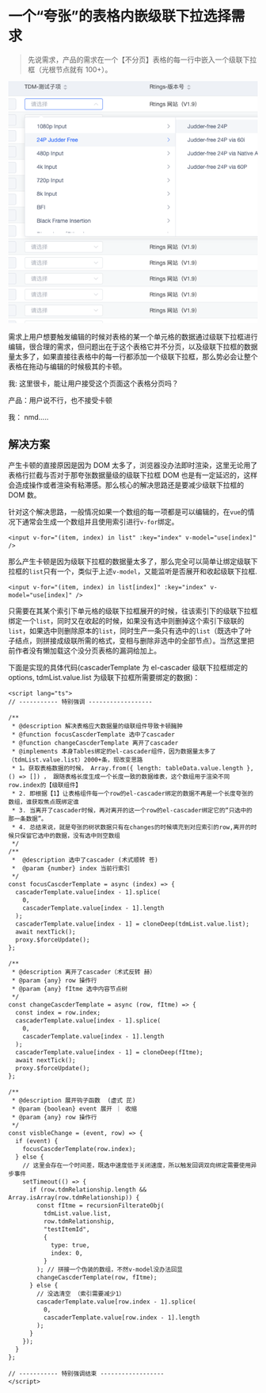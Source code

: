 # 一个“夸张”的表格内嵌级联下拉选择需求

> 先说需求，产品的需求在一个【不分页】表格的每一行中嵌入一个级联下拉框（光根节点就有 100+）。

![示例图](../../assets/webSkill/exaggerateTableInSelect01.png)

需求上用户想要触发编辑的时候对表格的某一个单元格的数据通过级联下拉框进行编辑，很合理的需求，但问题出在于这个表格它并不分页，以及级联下拉框的数据量太多了，如果直接往表格中的每一行都添加一个级联下拉框，那么势必会让整个表格在拖动与编辑的时候极其的卡顿。

我: 这里很卡，能让用户接受这个页面这个表格分页吗？

产品：用户说不行，也不接受卡顿

我： nmd.....

## 解决方案

产生卡顿的直接原因是因为 DOM 太多了，浏览器没办法即时渲染，这里无论用了表格行拦截与否对于那夸张数据量级的级联下拉框 DOM 也是有一定延迟的，这样会造成操作或者渲染有粘滞感。那么核心的解决思路还是要减少级联下拉框的 DOM 数。

针对这个解决思路，一般情况如果一个数组的每一项都是可以编辑的，在`vue`的情况下通常会生成一个数组并且使用索引进行`v-for`绑定。

```vue
<input v-for="(item, index) in list" :key="index" v-model="use[index]" />
```

那么产生卡顿是因为级联下拉框的数据量太多了，那么完全可以简单让绑定级联下拉框的`list`只有一个，类似于上述`v-model`，又能监听是否展开和收起级联下拉框.

```vue
<input v-for="(item, index) in list[index]" :key="index" v-model="use[index]" />
```

只需要在其某个索引下单元格的级联下拉框展开的时候，往该索引下的级联下拉框绑定一个`list`，同时又在收起的时候，如果没有选中则删掉这个索引下级联的`list`，如果选中则删除原本的`list`，同时生产一条只有选中的`list`（既选中了叶子结点，则拼接成级联所需的格式，变相与删除非选中的全部节点）。当然这里把前作者没有懒加载这个没分页表格的漏洞给加上。

下面是实现的具体代码(cascaderTemplate 为 el-cascader 级联下拉框绑定的 options, tdmList.value.list 为级联下拉框所需要绑定的数据)：

```vue
<script lang="ts">
// ----------- 特别强调 ------------------

/**
 * @description 解决表格应大数据量的级联组件导致卡顿臃肿
 * @function focusCascderTemplate 选中了cascader
 * @function changeCascderTemplate 离开了cascader
 * @implements 本身Tables绑定的el-cascader组件，因为数据量太多了（tdmList.value.list）2000+条，现改变思路
 * 1。获取表格数据的时候， Array.from({ length: tableData.value.length }, () => []) ， 跟随表格长度生成一个长度一致的数据维表，这个数组用于渲染不同row.index的【级联组件】
 * 2. 即根据【1】让表格组件每一个row的el-cascader绑定的数据不再是一个长度夸张的数组，谁获取焦点既绑定谁
 * 3. 当离开了cascader时候，再对离开的这一个row的el-cascader绑定它的“只选中的那一条数据”。
 * 4. 总结来说，就是夸张的树状数据只有在changes的时候填充到对应索引的row,离开的时候只保留它选中的数据，没有选中则空数组
 */
/**
 *  @description 选中了cascader (术式顺转 苍)
 *  @param {number} index 当前行索引
 */
const focusCascderTemplate = async (index) => {
  cascaderTemplate.value[index - 1].splice(
    0,
    cascaderTemplate.value[index - 1].length
  );
  cascaderTemplate.value[index - 1] = cloneDeep(tdmList.value.list);
  await nextTick();
  proxy.$forceUpdate();
};

/**
 * @description 离开了cascader（术式反转 赫）
 * @param {any} row 操作行
 * @param {any} fItme 选中内容节点树
 */
const changeCascderTemplate = async (row, fItme) => {
  const index = row.index;
  cascaderTemplate.value[index - 1].splice(
    0,
    cascaderTemplate.value[index - 1].length
  );
  cascaderTemplate.value[index - 1] = cloneDeep(fItme);
  await nextTick();
  proxy.$forceUpdate();
};

/**
 * @description 展开钩子函数  (虚式 芘)
 * @param {boolean} event 展开 ｜ 收缩
 * @param {any} row 操作行
 */
const visbleChange = (event, row) => {
  if (event) {
    focusCascderTemplate(row.index);
  } else {
    // 这里会存在一个时间差，既选中速度低于关闭速度，所以触发回调双向绑定需要使用异步事件
    setTimeout(() => {
      if (row.tdmRelationship.length && Array.isArray(row.tdmRelationship)) {
        const fItme = recursionFilterateObj(
          tdmList.value.list,
          row.tdmRelationship,
          "testItemId",
          {
            type: true,
            index: 0,
          }
        ); // 拼接一个伪装的数组，不然v-model没办法回显
        changeCascderTemplate(row, fItme);
      } else {
        // 没选清空 （索引需要减少1）
        cascaderTemplate.value[row.index - 1].splice(
          0,
          cascaderTemplate.value[row.index - 1].length
        );
      }
    });
  }
};

// ----------- 特别强调结束 ------------------
</script>
```
